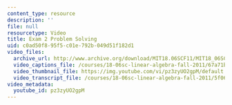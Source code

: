 ```yaml
---
content_type: resource
description: ''
file: null
resourcetype: Video
title: Exam 2 Problem Solving
uid: c0ad50f8-95f5-c01e-792b-049d51f182d1
video_files:
  archive_url: http://www.archive.org/download/MIT18.06SCF11/MIT18_06SC_110607_L1_300k.mp4
  video_captions_file: /courses/18-06sc-linear-algebra-fall-2011/67a71bb469055af18ddd510d052fd63d_pz3zyUO2gpM.vtt
  video_thumbnail_file: https://img.youtube.com/vi/pz3zyUO2gpM/default.jpg
  video_transcript_file: /courses/18-06sc-linear-algebra-fall-2011/5f06b9f8e7abd36c1e160e881635d904_pz3zyUO2gpM.pdf
video_metadata:
  youtube_id: pz3zyUO2gpM
---
```

